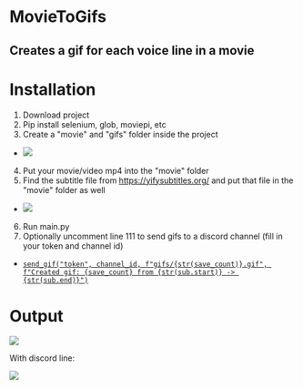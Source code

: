 # MovieToGifs
## Creates a gif for each voice line in a movie 

# Installation

1. Download project
2. Pip install selenium, glob, moviepi, etc
3. Create a "movie" and "gifs" folder inside the project
  - <img src="https://i.imgur.com/xMXPMJ2.png">
4. Put your movie/video mp4 into the "movie" folder
5. Find the subtitle file from https://yifysubtitles.org/ and put that file in the "movie" folder as well
  - <img src="https://i.imgur.com/VRg9l9K.png">
6. Run main.py
7. Optionally uncomment line 111 to send gifs to a discord channel (fill in your token and channel id)
  - [```send_gif("token", channel_id, f"gifs/{str(save_count)}.gif", f"Created gif: {save_count} from {str(sub.start)} -> {str(sub.end)}")```](https://github.com/NMan1/MovieToGifs/blob/a364b34fa6f677479bbd59f142fece7b0d0e72fa/main.py#L111)
  
  # Output
  
  <img src="https://i.imgur.com/hjbEd7d.png">
  
  With discord line:
  
  <img src="https://i.imgur.com/m4hfzJi.png">
